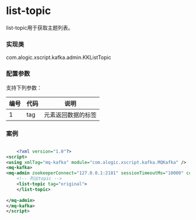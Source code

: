 list-topic
===========

list-topic用于获取主题列表。

### 实现类

com.alogic.xscript.kafka.admin.KKListTopic

### 配置参数

支持下列参数：

| 编号 | 代码 | 说明 |
| ---- | ---- | ---- |
| 1 | tag | 元素返回数据的标签 |

### 案例

```xml

	<?xml version="1.0"?>
<script>
<using xmlTag="mq-kafka" module="com.alogic.xscript.kafka.MQKafka" />
<mq-kafka>
<mq-admin zookeeperConnect="127.0.0.1:2181" sessionTimeoutMs="10000" connectionTimeoutMs="8000">	
	<!-- 列出topic -->
	<list-topic tag="original">
	</list-topic>
	
</mq-admin>
</mq-kafka>
</script>

```
